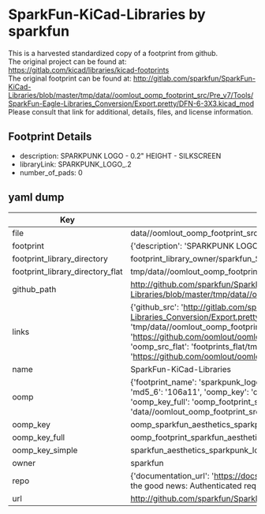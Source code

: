 # SparkFun-KiCad-Libraries by sparkfun  
This is a harvested standardized copy of a footprint from github.  
The original project can be found at:  
https://gitlab.com/kicad/libraries/kicad-footprints  
The original footprint can be found at:
http://gitlab.com/sparkfun/SparkFun-KiCad-Libraries/blob/master/tmp/data//oomlout_oomp_footprint_src/Pre_v7/Tools/SparkFun-Eagle-Libraries_Conversion/Export.pretty/DFN-6-3X3.kicad_mod
Please consult that link for additional, details, files, and license information.  
## Footprint Details
* description: SPARKPUNK LOGO - 0.2" HEIGHT - SILKSCREEN  
* libraryLink: SPARKPUNK_LOGO_.2  
* number_of_pads: 0  
## yaml dump  
| Key | Value |  
| --- | --- |  
| file | data//oomlout_oomp_footprint_src/SparkFun-KiCad-Libraries/Pre_v7/Footprints/Aesthetics.pretty/SPARKPUNK_LOGO_.2.kicad_mod |  
| footprint | {'description': 'SPARKPUNK LOGO - 0.2" HEIGHT - SILKSCREEN', 'libraryLink': 'SPARKPUNK_LOGO_.2', 'number_of_pads': 0} |  
| footprint_library_directory | footprint_library_owner/sparkfun_SparkFun-KiCad-Libraries |  
| footprint_library_directory_flat | tmp/data//oomlout_oomp_footprint_src/footprints_flat/sparkfun_aesthetics_sparkpunk_logo_2/working |  
| github_path | http://github.com/sparkfun/SparkFun-KiCad-Libraries/blob/master/tmp/data//oomlout_oomp_footprint_src/Pre_v7/Footprints/Aesthetics.pretty/SPARKPUNK_LOGO_.2.kicad_mod |  
| links | {'github_src': 'http://gitlab.com/sparkfun/SparkFun-KiCad-Libraries/blob/master/tmp/data//oomlout_oomp_footprint_src/Pre_v7/Tools/SparkFun-Eagle-Libraries_Conversion/Export.pretty/DFN-6-3X3.kicad_mod', 'github_src_repo': 'https://gitlab.com/kicad/libraries/kicad-footprints', 'oomp_bot': 'tmp/data//oomlout_oomp_footprint_src/footprints/sparkfun_aesthetics_sparkpunk_logo_2/working', 'oomp_bot_github': 'https://github.com/oomlout/oomlout_oomp_footprint_bot/tree/main/tmp/data//oomlout_oomp_footprint_src/footprints/sparkfun_aesthetics_sparkpunk_logo_2/working', 'oomp_src_flat': 'footprints_flat/tmp/data//oomlout_oomp_footprint_src/footprints_flat/sparkfun_aesthetics_sparkpunk_logo_2/working', 'oomp_src_flat_github': 'https://github.com/oomlout/oomlout_oomp_footprint_src/tree/main/tmp/data//oomlout_oomp_footprint_src/footprints_flat/sparkfun_aesthetics_sparkpunk_logo_2/working'} |  
| name | SparkFun-KiCad-Libraries |  
| oomp | {'footprint_name': 'sparkpunk_logo_2', 'library_name': 'aesthetics', 'md5': '106a110877dd5d07b8a92f68d7839223', 'md5_10': '106a110877', 'md5_5': '106a1', 'md5_6': '106a11', 'oomp_key': 'oomp_sparkfun_aesthetics_sparkpunk_logo_2', 'oomp_key_extra': 'oomp_footprint_sparkfun_aesthetics_sparkpunk_logo_2', 'oomp_key_full': 'oomp_footprint_sparkfun_aesthetics_sparkpunk_logo_2_106a11', 'oomp_key_simple': 'sparkfun_aesthetics_sparkpunk_logo_2', 'original_filename': 'data//oomlout_oomp_footprint_src/SparkFun-KiCad-Libraries/Pre_v7/Footprints/Aesthetics.pretty/SPARKPUNK_LOGO_.2.kicad_mod', 'owner_name': 'sparkfun'} |  
| oomp_key | oomp_sparkfun_aesthetics_sparkpunk_logo_2 |  
| oomp_key_full | oomp_footprint_sparkfun_aesthetics_sparkpunk_logo_2 |  
| oomp_key_simple | sparkfun_aesthetics_sparkpunk_logo_2 |  
| owner | sparkfun |  
| repo | {'documentation_url': 'https://docs.github.com/rest/overview/resources-in-the-rest-api#rate-limiting', 'message': "API rate limit exceeded for 84.66.142.224. (But here's the good news: Authenticated requests get a higher rate limit. Check out the documentation for more details.)"} |  
| url | http://github.com/sparkfun/SparkFun-KiCad-Libraries |  

